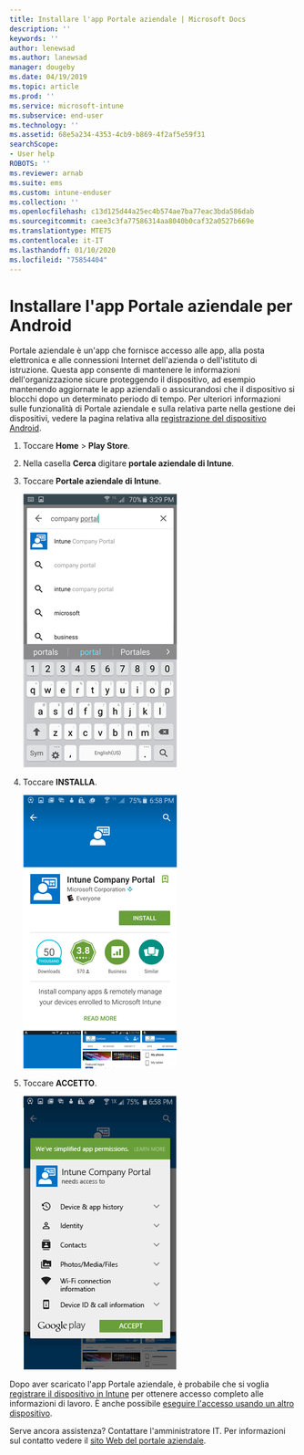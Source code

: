 ```yaml
---
title: Installare l'app Portale aziendale | Microsoft Docs
description: ''
keywords: ''
author: lenewsad
ms.author: lanewsad
manager: dougeby
ms.date: 04/19/2019
ms.topic: article
ms.prod: ''
ms.service: microsoft-intune
ms.subservice: end-user
ms.technology: ''
ms.assetid: 68e5a234-4353-4cb9-b869-4f2af5e59f31
searchScope:
- User help
ROBOTS: ''
ms.reviewer: arnab
ms.suite: ems
ms.custom: intune-enduser
ms.collection: ''
ms.openlocfilehash: c13d125d44a25ec4b574ae7ba77eac3bda586dab
ms.sourcegitcommit: caee3c3fa77586314aa8040b0caf32a0527b669e
ms.translationtype: MTE75
ms.contentlocale: it-IT
ms.lasthandoff: 01/10/2020
ms.locfileid: "75854404"
---
```

# <a name="install-the-company-portal-app-for-android"></a>Installare l'app Portale aziendale per Android

Portale aziendale è un'app che fornisce accesso alle app, alla posta elettronica e alle connessioni Internet dell'azienda o dell'istituto di istruzione. Questa app consente di mantenere le informazioni dell'organizzazione sicure proteggendo il dispositivo, ad esempio mantenendo aggiornate le app aziendali o assicurandosi che il dispositivo si blocchi dopo un determinato periodo di tempo. Per ulteriori informazioni sulle funzionalità di Portale aziendale e sulla relativa parte nella gestione dei dispositivi, vedere la pagina relativa alla [registrazione del dispositivo Android](why-enroll-android-device.md).  

1. Toccare **Home** > **Play Store**.

2. Nella casella **Cerca** digitare **portale aziendale di Intune**.  

3. Toccare **Portale aziendale di Intune**.

    ![android-search-company-portal](./media/and-cpinstall-1-search-cp.png)

4. Toccare **INSTALLA**.

    ![android-install-company-portal](./media/and-cpinstall-2-install.png)

5. Toccare **ACCETTO**.

    ![android-accept-company-portal-terms](./media/and-cpinstall-3-cp-accept.png)

Dopo aver scaricato l'app Portale aziendale, è probabile che si voglia [registrare il dispositivo in Intune](enroll-device-android-company-portal.md) per ottenere accesso completo alle informazioni di lavoro. È anche possibile [eseguire l'accesso usando un altro dispositivo](https://docs.microsoft.com/intune-user-help/sign-in-to-the-company-portal#sign-in-from-another-device).  

Serve ancora assistenza? Contattare l'amministratore IT. Per informazioni sul contatto vedere il [sito Web del portale aziendale](https://go.microsoft.com/fwlink/?linkid=2010980).
